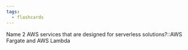 ```yaml
---
tags:
  - flashcards
---
```

Name 2 AWS services that are designed for serverless solutions?::AWS Fargate and AWS Lambda
<!--SR:!2024-04-25,4,270-->